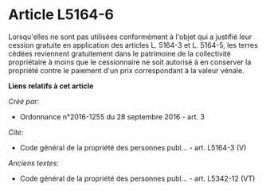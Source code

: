 # Article L5164-6

Lorsqu'elles ne sont pas utilisées conformément à l'objet qui a justifié leur cession gratuite en application des articles L.
5164-3 et L. 5164-5, les terres cédées reviennent gratuitement dans le patrimoine de la collectivité propriétaire à moins que
le cessionnaire ne soit autorisé à en conserver la propriété contre le paiement d'un prix correspondant à la valeur vénale.

**Liens relatifs à cet article**

_Créé par_:

  - Ordonnance n°2016-1255 du 28 septembre 2016 - art. 3

_Cite_:

  - Code général de la propriété des personnes publ... - art. L5164-3 (V)

_Anciens textes_:

  - Code général de la propriété des personnes publ... - art. L5342-12 (VT)
